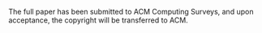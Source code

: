 The full paper has been submitted to ACM Computing Surveys, and upon acceptance, the copyright will be transferred to ACM.
